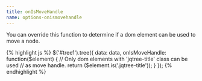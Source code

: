 ```yaml
---
title: onIsMoveHandle
name: options-onismovehandle
---
```


You can override this function to determine if a dom element can be used to move a node.

{% highlight js %}
$('#tree1').tree({
    data: data,
    onIsMoveHandle: function($element) {
// Only dom elements with 'jqtree-title' class can be used
// as move handle.
return ($element.is('.jqtree-title'));
}
});
{% endhighlight %}
